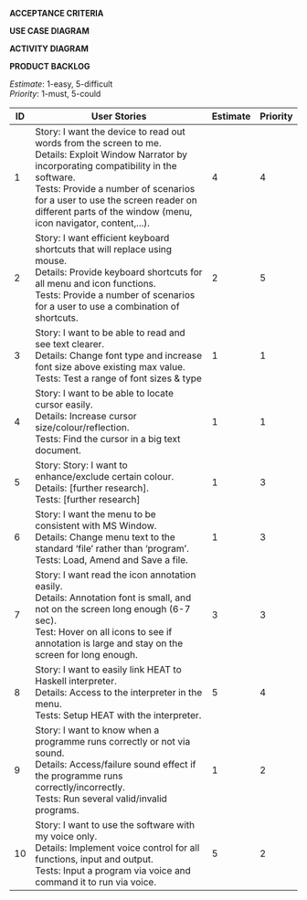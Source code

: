 **ACCEPTANCE CRITERIA**

**USE CASE DIAGRAM**

**ACTIVITY DIAGRAM**

**PRODUCT BACKLOG**

*Estimate*: 1-easy, 5-difficult  
*Priority*: 1-must, 5-could

| **ID** | **User Stories** | **Estimate** | **Priority** |
| ------ | ------ | ------ | ------ |
| 1 | Story: I want the device to read out words from the screen to me. <br>Details: Exploit Window Narrator by incorporating compatibility in the software. <br>Tests: Provide a number of scenarios for a user to use the screen reader on different parts of the window (menu, icon navigator, content,...). | 4 | 4 |
| 2 | Story: I want efficient keyboard shortcuts that will replace using mouse. <br>Details: Provide keyboard shortcuts for all menu and icon functions. <br>Tests: Provide a number of scenarios for a user to use a combination of shortcuts. | 2 | 5 |
| 3 | Story: I want to be able to read and see text clearer. <br>Details: Change font type and increase font size above existing max value. <br>Tests: Test a range of font sizes & type | 1 | 1 |
| 4 | Story: I want to be able to locate cursor easily. <br>Details: Increase cursor size/colour/reflection. <br>Tests: Find the cursor in a big text document.| 1 | 1 |
| 5 | Story: Story: I want to enhance/exclude certain colour. <br>Details: [further research]. <br>Tests: [further research]| 1 | 3 |
| 6 | Story: I want the menu to be consistent with MS Window. <br>Details: Change menu text to the standard ‘file’ rather than ‘program’. <br>Tests: Load, Amend and Save a file.| 1 | 3 |
| 7 | Story: I want read the icon annotation easily. <br>Details: Annotation font is small, and not on the screen long enough (6-7 sec). <br>Test: Hover on all icons to see if annotation is large and stay on the screen for long enough. | 3 | 3 |
| 8 | Story: I want to easily link HEAT to Haskell interpreter. <br>Details: Access to the interpreter in the menu. <br>Tests: Setup HEAT with the interpreter. | 5 | 4 |
| 9 | Story: I want to know when a programme runs correctly or not via sound. <br>Details: Access/failure sound effect if the programme runs correctly/incorrectly. <br>Tests: Run several valid/invalid programs.| 1 | 2 |
| 10 | Story: I want to use the software with my voice only. <br>Details: Implement voice control for all functions, input and output. <br>Tests: Input a program via voice and command it to run via voice. | 5 | 2 |
